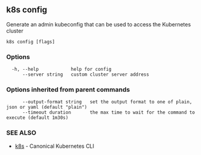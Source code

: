 ## k8s config

Generate an admin kubeconfig that can be used to access the Kubernetes cluster

```
k8s config [flags]
```

### Options

```
  -h, --help            help for config
      --server string   custom cluster server address
```

### Options inherited from parent commands

```
      --output-format string   set the output format to one of plain, json or yaml (default "plain")
      --timeout duration       the max time to wait for the command to execute (default 1m30s)
```

### SEE ALSO

* [k8s](k8s.md)	 - Canonical Kubernetes CLI

